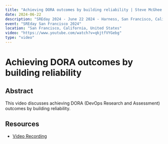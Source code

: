```yaml
---
title: "Achieving DORA outcomes by building reliability | Steve McGhee | SREday San Francisco 2024"
date: 2024-06-22
description: "SREday 2024 - June 22 2024 - Harness, San Francisco, California, United States"
event: "SREday San Francisco 2024"
location: "San Francisco, California, United States"
video: "https://www.youtube.com/watch?v=qkjtfVYGebg"
type: "video"
---
```


# Achieving DORA outcomes by building reliability

## Abstract

This video discusses achieving DORA (DevOps Research and Assessment) outcomes by building reliability.

## Resources

*   [Video Recording](https://www.youtube.com/watch?v=qkjtfVYGebg)